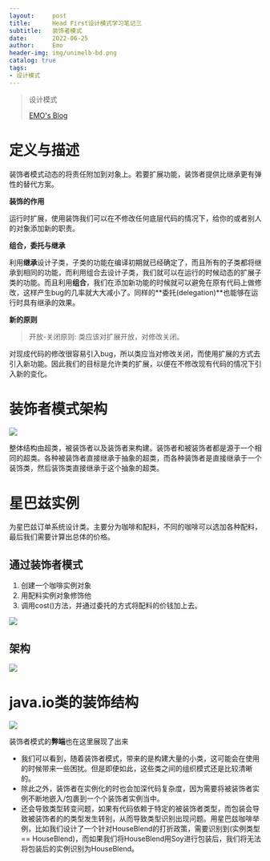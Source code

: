 ```yaml
---
layout:     post
title:      Head First设计模式学习笔记三
subtitle:   装饰者模式
date:       2022-06-25
author:     Emo
header-img: img/unimelb-bd.png
catalog: true
tags:
- 设计模式
---
```


> 设计模式
>
> [EMO's Blog](https://emosama.github.io/)

# 定义与描述
装饰者模式动态的将责任附加到对象上。若要扩展功能，装饰者提供比继承更有弹性的替代方案。

**装饰的作用**

运行时扩展，使用装饰我们可以在不修改任何底层代码的情况下，给你的或者别人的对象添加新的职责。

**组合，委托与继承**

利用**继承**设计子类，子类的功能在编译初期就已经确定了，而且所有的子类都将继承到相同的功能，而利用组合去设计子类，我们就可以在运行的时候动态的扩展子类的功能。而且利用**组合**，我们在添加新功能的时候就可以避免在原有代码上做修改，这样产生bug的几率就大大减小了。同样的**委托(delegation)**也能够在运行时具有继承的效果。

**新的原则**
>开放-关闭原则: 类应该对扩展开放，对修改关闭。

对现成代码的修改很容易引入bug，所以类应当对修改关闭，而使用扩展的方式去引入新功能。因此我们的目标是允许类的扩展，以便在不修改现有代码的情况下引入新的变化。
# 装饰者模式架构

<img src="{{site.url}}/img/2022-06-25-装饰者模式/p91.png">

整体结构由超类，被装饰者以及装饰者来构建。装饰者和被装饰者都是源于一个相同的超类。各种被装饰者直接继承于抽象的超类，而各种装饰者是直接继承于一个装饰类，然后装饰类直接继承于这个抽象的超类。
# 星巴兹实例
为星巴兹订单系统设计类。主要分为咖啡和配料，不同的咖啡可以选加各种配料，最后我们需要计算出总体的价格。
## 通过装饰者模式
1. 创建一个咖啡实例对象
2. 用配料实例对象修饰他
3. 调用cost()方法，并通过委托的方式将配料的价钱加上去。

<img src="{{site.url}}/img/2022-06-25-装饰者模式/p90.png">

## 架构

<img src="{{site.url}}/img/2022-06-25-装饰者模式/p92.png">

# java.io类的装饰结构

<img src="{{site.url}}/img/2022-06-25-装饰者模式/p101.png">

装饰者模式的**弊端**也在这里展现了出来
- 我们可以看到，随着装饰者模式，带来的是构建大量的小类，这可能会在使用的时候带来一些困扰。但是即便如此，这些类之间的组织模式还是比较清晰的。
- 除此之外，装饰者在实例化的时也会加深代码复杂度，因为需要将被装饰者实例不断地嵌入/包裹到一个个装饰者实例当中。
- 还会导致类型转变问题，如果有代码依赖于特定的被装饰者类型，而包装会导致被装饰者的的类型发生转别，从而导致类型识别出现问题。用星巴兹咖啡举例，比如我们设计了一个针对HouseBlend的打折政策，需要识别到(实例类型 == HouseBlend)，而如果我们将HouseBlend用Soy进行包装后，我们将无法将包装后的实例识别为HouseBlend。

